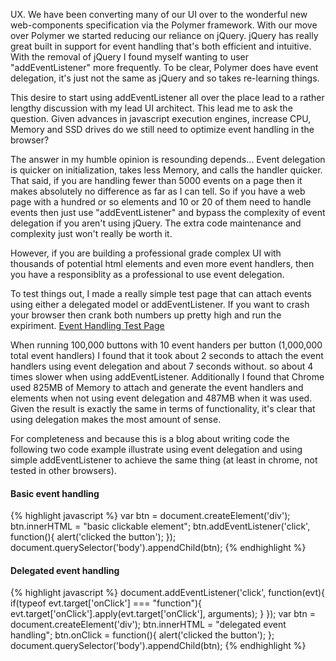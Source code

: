 UX.  We have been converting many of our UI over to the wonderful new web-components specification via the Polymer framework. With our move over Polymer we started reducing our reliance on jQuery.  jQuery has really great built in support for event handling that's both efficient and intuitive.  With the removal of jQuery I found myself wanting to user "addEventListener" more frequently.  To be clear, Polymer does have event delegation, it's just not the same as jQuery and so takes re-learning things.

This desire to start using addEventListener all over the place lead to a rather lengthy discussion with my lead UI architect. This lead me to ask the question.  Given advances in javascript execution engines, increase CPU, Memory and SSD drives do we still need to optimize event handling in the browser?

The answer in my humble opinion is resounding depends... Event delegation is quicker on initialization, takes less Memory, and calls the handler quicker.  That said, if you are handling fewer than 5000 events on a page then it makes absolutely no difference as far as I can tell.  So if you have a web page with a hundred or so elements and 10 or 20 of them need to handle events then just use "addEventListener" and bypass the complexity of event delegation if you aren't using jQuery.  The extra code maintenance and complexity just won't really be worth it.  

However, if you are building a professional grade complex UI with thousands of potential html elements and even more event handlers, then you have a responsiblity as a professional to use event delegation.  

To test things out, I made a really simple test page that can attach events using either a delegated model or addEventListener.  If you want to crash your browser then crank both numbers up pretty high and run the expiriment. [Event Handling Test Page]({{site.url}}/assets/examples/add_event_listener.html)

When running 100,000 buttons with 10 event handers per button (1,000,000 total event handlers) I found that it took about 2 seconds to attach the event handlers using event delegation and about 7 seconds without.  so about 4 times slower when using addEventListener.  Additionally I found that Chrome used 825MB of Memory to attach and generate the event handlers and elements when not using event delegation and 487MB when it was used.  Given the result is exactly the same in terms of functionality, it's clear that using delegation makes the most amount of sense.

For completeness and because this is a blog about writing code the following two code example illustrate using event delegation and using simple addEventListener to achieve the same thing (at least in chrome, not tested in other browsers).

<h4>Basic event handling</h4>
{% highlight javascript %}
  var btn = document.createElement('div');
  btn.innerHTML = "basic clickable element";
  btn.addEventListener('click', function(){
    alert('clicked the button'); 
  });
  document.querySelector('body').appendChild(btn);
{% endhighlight %}

<h4>Delegated event handling</h4>
{% highlight javascript %}
  document.addEventListener('click', function(evt){
    if(typeof evt.target['onClick'] === "function"){
      evt.target['onClick'].apply(evt.target['onClick'], arguments);
    }
  });
  var btn = document.createElement('div');
  btn.innerHTML = "delegated event handling";
  btn.onClick = function(){
    alert('clicked the button'); 
  };
  document.querySelector('body').appendChild(btn);
{% endhighlight %}

